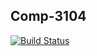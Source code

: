 ## Comp-3104
[![Build Status](https://travis-ci.com/stefangrujic/week05_comp3104_lab_exec.svg?branch=master)](https://travis-ci.com/stefangrujic/week05_comp3104_lab_exec)